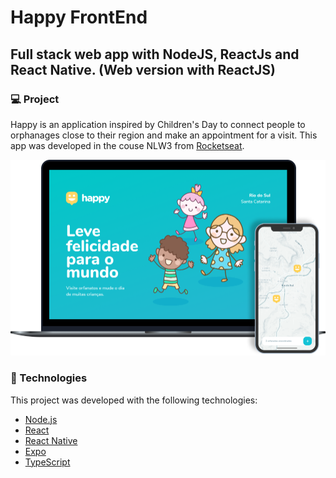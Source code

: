 # Happy FrontEnd
## Full stack web app with NodeJS, ReactJs and React Native. (Web version with ReactJS)

### :computer: Project
Happy is an application inspired by Children's Day to connect people to orphanages close to their region and make an appointment for a visit.
This app was developed in the couse NLW3 from [Rocketseat](https://rocketseat.com.br/).

![imagem happy](https://github.com/plz09/Happy-Backend/blob/master/happy.png)

### :rocket: Technologies
This project was developed with the following technologies:
* [Node.js](https://nodejs.org/en/)
* [React](https://reactjs.org/)
* [React Native](https://reactnative.dev/)
* [Expo](https://expo.io/)
* [TypeScript](https://www.typescriptlang.org/)
